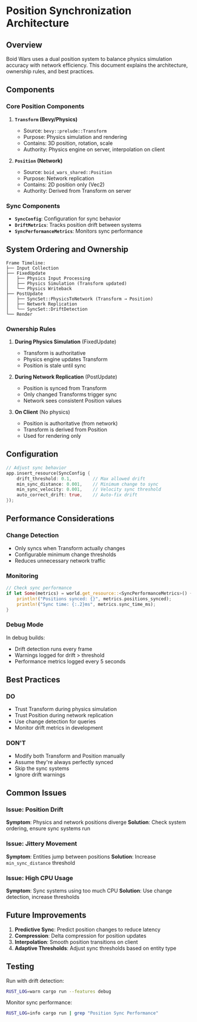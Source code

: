 # Position Synchronization Architecture

## Overview

Boid Wars uses a dual position system to balance physics simulation accuracy with network efficiency. This document explains the architecture, ownership rules, and best practices.

## Components

### Core Position Components

1. **`Transform` (Bevy/Physics)**
   - Source: `bevy::prelude::Transform`
   - Purpose: Physics simulation and rendering
   - Contains: 3D position, rotation, scale
   - Authority: Physics engine on server, interpolation on client

2. **`Position` (Network)**
   - Source: `boid_wars_shared::Position`
   - Purpose: Network replication
   - Contains: 2D position only (Vec2)
   - Authority: Derived from Transform on server

### Sync Components

- **`SyncConfig`**: Configuration for sync behavior
- **`DriftMetrics`**: Tracks position drift between systems
- **`SyncPerformanceMetrics`**: Monitors sync performance

## System Ordering and Ownership

```
Frame Timeline:
├── Input Collection
├── FixedUpdate
│   ├── Physics Input Processing
│   ├── Physics Simulation (Transform updated)
│   └── Physics Writeback
├── PostUpdate
│   ├── SyncSet::PhysicsToNetwork (Transform → Position)
│   ├── Network Replication
│   └── SyncSet::DriftDetection
└── Render
```

### Ownership Rules

1. **During Physics Simulation** (FixedUpdate)
   - Transform is authoritative
   - Physics engine updates Transform
   - Position is stale until sync

2. **During Network Replication** (PostUpdate)
   - Position is synced from Transform
   - Only changed Transforms trigger sync
   - Network sees consistent Position values

3. **On Client** (No physics)
   - Position is authoritative (from network)
   - Transform is derived from Position
   - Used for rendering only

## Configuration

```rust
// Adjust sync behavior
app.insert_resource(SyncConfig {
    drift_threshold: 0.1,        // Max allowed drift
    min_sync_distance: 0.001,    // Minimum change to sync
    min_sync_velocity: 0.001,    // Velocity sync threshold
    auto_correct_drift: true,    // Auto-fix drift
});
```

## Performance Considerations

### Change Detection
- Only syncs when Transform actually changes
- Configurable minimum change thresholds
- Reduces unnecessary network traffic

### Monitoring
```rust
// Check sync performance
if let Some(metrics) = world.get_resource::<SyncPerformanceMetrics>() {
    println!("Positions synced: {}", metrics.positions_synced);
    println!("Sync time: {:.2}ms", metrics.sync_time_ms);
}
```

### Debug Mode
In debug builds:
- Drift detection runs every frame
- Warnings logged for drift > threshold
- Performance metrics logged every 5 seconds

## Best Practices

### DO
- Trust Transform during physics simulation
- Trust Position during network replication
- Use change detection for queries
- Monitor drift metrics in development

### DON'T
- Modify both Transform and Position manually
- Assume they're always perfectly synced
- Skip the sync systems
- Ignore drift warnings

## Common Issues

### Issue: Position Drift
**Symptom**: Physics and network positions diverge
**Solution**: Check system ordering, ensure sync systems run

### Issue: Jittery Movement
**Symptom**: Entities jump between positions
**Solution**: Increase `min_sync_distance` threshold

### Issue: High CPU Usage
**Symptom**: Sync systems using too much CPU
**Solution**: Use change detection, increase thresholds

## Future Improvements

1. **Predictive Sync**: Predict position changes to reduce latency
2. **Compression**: Delta compression for position updates
3. **Interpolation**: Smooth position transitions on client
4. **Adaptive Thresholds**: Adjust sync thresholds based on entity type

## Testing

Run with drift detection:
```bash
RUST_LOG=warn cargo run --features debug
```

Monitor sync performance:
```bash
RUST_LOG=info cargo run | grep "Position Sync Performance"
```